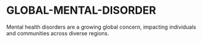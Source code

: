 # GLOBAL-MENTAL-DISORDER
Mental health disorders are a growing global concern, impacting individuals and communities across diverse regions.
